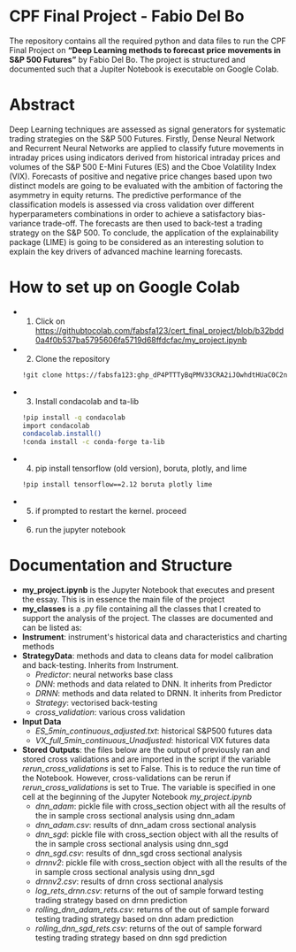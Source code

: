 # CPF Final Project - Fabio Del Bo

The repository contains all the required python and data files to run the CPF Final Project on **“Deep Learning methods to forecast price movements in S&P 500 Futures”** by Fabio Del Bo. The project is structured and documented such that a Jupiter Notebook is executable on Google Colab.


# Abstract 

Deep Learning techniques are assessed as signal generators for systematic trading strategies on the S&P 500 Futures. Firstly, Dense Neural Network and Recurrent Neural Networks are applied to classify future movements in intraday prices using indicators derived from historical intraday prices and volumes of the S&P 500 E-Mini Futures (ES) and the Cboe Volatility Index (VIX). Forecasts of positive and negative price changes based upon two distinct models are going to be evaluated with the ambition of factoring the asymmetry in equity returns. The predictive performance of the classification models is assessed via cross validation over different hyperparameters combinations in order to achieve a satisfactory bias-variance trade-off. The forecasts are then used to back-test a trading strategy on the S&P 500. To conclude, the application of the explainability package (LIME) is going to be considered as an interesting solution to explain the key drivers of advanced machine learning forecasts. 

# How to set up on Google Colab



- 1. Click on https://githubtocolab.com/fabsfa123/cert_final_project/blob/b32bdd0a4f0b537ba5795606fa5719d68ffdcfac/my_project.ipynb
- 2. Clone the repository 
    ```bash
    !git clone https://fabsfa123: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@github.com/fabsfa123/cert_final_project.git
- 3. Install condacolab and ta-lib
    ```bash
    !pip install -q condacolab
    import condacolab
    condacolab.install()
    !conda install -c conda-forge ta-lib
- 4. pip install tensorflow (old version), boruta, plotly, and lime 
    ```bash
    !pip install tensorflow==2.12 boruta plotly lime
- 5. if prompted to restart the kernel. proceed
- 6. run the jupyter notebook


# Documentation and Structure

-	**my_project.ipynb** is the Jupyter Notebook that executes and present the essay. This is in essence the main file of the project
-	**my_classes** is a .py file containing all the classes that I created to support the analysis of the project.  The classes are documented and can be listed as:
-	**Instrument**:  instrument's historical data and characteristics and charting methods
-	**StrategyData**: methods and data to cleans data for model calibration and back-testing. Inherits from Instrument. 
    -   *Predictor*: neural networks base class
    -	*DNN*: methods and data related to DNN. It inherits from Predictor
    -	*DRNN*: methods and data related to DRNN. It inherits from Predictor
    -	*Strategy*: vectorised back-testing
    -	*cross_validation*: various cross validation
-	**Input Data**
    -	*ES_5min_continuous_adjusted.txt*: historical S&P500 futures data 
    -	*VX_full_5min_continuous_Unadjusted*: historical VIX futures data
-	**Stored Outputs**: the files below are the output of previously ran and stored cross validations and are imported in the script if the variable *rerun_cross_validations* is set to False. This is to reduce the run time of the Notebook. However, cross-validations can be rerun if *rerun_cross_validations* is set to True. The variable is specified in one cell at the beginning of the Jupyter Notebook *my_project.ipynb*
    - *dnn_adam*: pickle file with cross_section object with all the results of the in sample cross sectional analysis using dnn_adam 
    - *dnn_adam.csv*: results of dnn_adam cross sectional analysis
    - *dnn_sgd*: pickle file with cross_section object with all the results of the in sample cross sectional analysis using dnn_sgd
    - *dnn_sgd.csv*: results of dnn_sgd cross sectional analysis
    - *drnnv2*: pickle file with cross_section object with all the results of the in sample cross sectional analysis using dnn_sgd
    - *drnnv2.csv*: results of drnn cross sectional analysis
    - *log_rets_drnn.csv*: returns of the out of sample forward testing trading strategy based on drnn prediction
    - *rolling_dnn_adam_rets.csv*: returns of the out of sample forward testing trading strategy based on dnn adam prediction
    - *rolling_dnn_sgd_rets.csv*: returns of the out of sample forward testing trading strategy based on dnn sgd prediction
